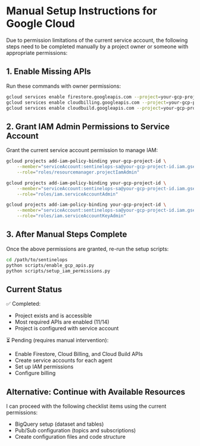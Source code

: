 # Manual Setup Instructions for Google Cloud

Due to permission limitations of the current service account, the following steps need to be completed manually by a project owner or someone with appropriate permissions:

## 1. Enable Missing APIs

Run these commands with owner permissions:
```bash
gcloud services enable firestore.googleapis.com --project=your-gcp-project-id
gcloud services enable cloudbilling.googleapis.com --project=your-gcp-project-id
gcloud services enable cloudbuild.googleapis.com --project=your-gcp-project-id
```

## 2. Grant IAM Admin Permissions to Service Account

Grant the current service account permission to manage IAM:
```bash
gcloud projects add-iam-policy-binding your-gcp-project-id \
    --member="serviceAccount:sentinelops-sa@your-gcp-project-id.iam.gserviceaccount.com" \
    --role="roles/resourcemanager.projectIamAdmin"

gcloud projects add-iam-policy-binding your-gcp-project-id \
    --member="serviceAccount:sentinelops-sa@your-gcp-project-id.iam.gserviceaccount.com" \
    --role="roles/iam.serviceAccountAdmin"

gcloud projects add-iam-policy-binding your-gcp-project-id \
    --member="serviceAccount:sentinelops-sa@your-gcp-project-id.iam.gserviceaccount.com" \
    --role="roles/iam.serviceAccountKeyAdmin"
```

## 3. After Manual Steps Complete

Once the above permissions are granted, re-run the setup scripts:
```bash
cd /path/to/sentinelops
python scripts/enable_gcp_apis.py
python scripts/setup_iam_permissions.py
```

## Current Status

✅ Completed:
- Project exists and is accessible
- Most required APIs are enabled (11/14)
- Project is configured with service account

⏳ Pending (requires manual intervention):
- Enable Firestore, Cloud Billing, and Cloud Build APIs
- Create service accounts for each agent
- Set up IAM permissions
- Configure billing

## Alternative: Continue with Available Resources

I can proceed with the following checklist items using the current permissions:
- BigQuery setup (dataset and tables)
- Pub/Sub configuration (topics and subscriptions)
- Create configuration files and code structure
